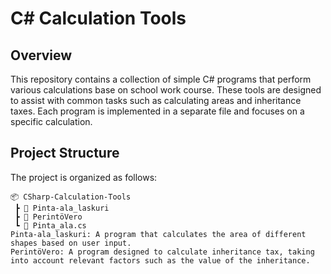 # C# Calculation Tools

## Overview

This repository contains a collection of simple C# programs that perform various calculations base on school work course. These tools are designed to assist with common tasks such as calculating areas and inheritance taxes. Each program is implemented in a separate file and focuses on a specific calculation.

## Project Structure

The project is organized as follows:

```plaintext
📦 CSharp-Calculation-Tools
 ┣ 📂 Pinta-ala_laskuri
 ┣ 📂 PerintöVero
 ┗ 📜 Pinta_ala.cs
Pinta-ala_laskuri: A program that calculates the area of different shapes based on user input.
PerintöVero: A program designed to calculate inheritance tax, taking into account relevant factors such as the value of the inheritance.
